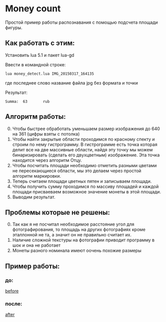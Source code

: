 Money count
==========

Простой пример работы распознавания с помощью подсчета площади фигуры.

## Как работать с этим:

Установить lua 5.1 и пакет lua-gd

Ввести в командной строке:
```
lua money_detect.lua IMG_20150317_164135
```

где последнее слово название файла jpg без формата и точки

Результат:
```
Summa:  63       rub
```
## Алгоритм работы:

0. Чтобы быстрее обработать уменьшаем размер изображения до 640 на 361 (цифры
   взяты с потолка)
1. Чтобы найти закрытые области проходимся по красному спекту и строим по нему
   гистрограмму. В гистрограмме есть точка которая делит все на две массивные
   области, найдя эту точку мы можем бинаризировать (сделать его двухцветным)
   изображение. Эта точка находится через алгоритм Отцу.
2. Чтобы посчитать площади необходимо отметить разными цветами не пересекающиеся
   области, мы это делаем через простой алгоритм маркировки.
3. Теперь считаем площади цветных пятен и записываем площади.
4. Чтобы получить сумму проходимся по массиву площадей и каждой площади
   присваеваем возможное значение монеты в этой площади.
5. Выводим результат.

## Проблемы которые не решены:

0. Так как я не посчитал необходимое расстояние угол для фотографирования, то
   площадь на других фотографиях кроме эталлонной не та, а значит он не
   правильно считает их.
1. Наличие сложной текстуры на фотографии приводит программу в шок и она не
   работает
2. Монеты разного номинала имеют оочень похожие размеры

## Пример работы:

### до:

[before](https://raw.githubusercontent.com/vstebunov/lua-cv-money-count/master/IMG_20150310_210430.jpg)

### после:

[after](https://github.com/vstebunov/lua-cv-money-count/blob/master/IMG_20150310_210430_result.png)
